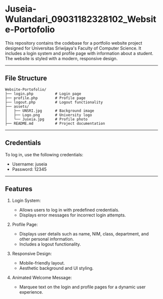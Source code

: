# Juseia-Wulandari_09031182328102_Website-Portofolio

This repository contains the codebase for a portfolio website project designed for Universitas Sriwijaya's Faculty of Computer Science. It includes a login system and profile page with information about a student. The website is styled with a modern, responsive design.

---

## File Structure

```
Website-Portofolio/
├── login.php          # Login page
├── profile.php        # Profile page
├── logout.php         # Logout functionality
├── assets/
│   ├── UNSRI.jpg      # Background image
│   ├── Logo.png       # University logo
│   └── Juseia.jpg     # Profile photo
├── README.md          # Project documentation
```

---

## Credentials

To log in, use the following credentials:

- Username: juseia
- Password: 12345

---

## Features

1. Login System:
   - Allows users to log in with predefined credentials.
   - Displays error messages for incorrect login attempts.

2. Profile Page:
   - Displays user details such as name, NIM, class, department, and other personal information.
   - Includes a logout functionality.

3. Responsive Design:
   - Mobile-friendly layout.
   - Aesthetic background and UI styling.

4. Animated Welcome Message:
   - Marquee text on the login and profile pages for a dynamic user experience.
